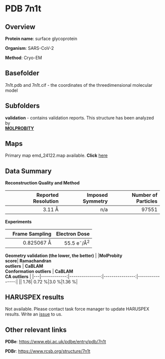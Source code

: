 # PDB 7n1t

## Overview

**Protein name**: surface glycoprotein

**Organism**: SARS-CoV-2

**Method**: Cryo-EM



## Basefolder

7n1t.pdb and 7n1t.cif - the coordinates of the threedimensional molecular model

## Subfolders





**validation** - contains validation reports. This structure has been analyzed by <br>  [**MOLPROBITY**](https://github.com/thorn-lab/coronavirus_structural_task_force/tree/master/pdb/surface_glycoprotein/SARS-CoV-2/7n1t/validation/molprobity)    



## Maps

Primary map emd_24122.map available. **Click** [here](http://ftp.wwpdb.org/pub/emdb/structures/EMD-24122/map/) 

## Data Summary
**Reconstruction Quality and Method**

|   | Reported Resolution | Imposed Symmetry | Number of Particles |
|---|-------------:|----------------:|--------------:|
|   |3.11 Å|n/a|97551|

**Experiments**

|   | Frame Sampling | Electron Dose |
|---|-------------:|----------------:|
|   |0.825067 Å|55.5 e<sup>-</sup>/Å<sup>2</sup>|

**Geometry validation (the lower, the better)**
|   |**MolProbity<br>score**| **Ramachandran<br>outliers** | **CaBLAM<br>Conformation outliers** | **CaBLAM<br>CA outliers** |
|---|-------------:|----------------:|----------------:|----------------:|
||  1.76|  0.72 %|3.0 %|1.36 %|

## HARUSPEX results

Not available. Please contact task force manager to update HARUSPEX results. Write an [issue](https://github.com/thorn-lab/coronavirus_structural_task_force/issues) to us.

## Other relevant links 
**PDBe**:  https://www.ebi.ac.uk/pdbe/entry/pdb/7n1t
 
**PDBr**: https://www.rcsb.org/structure/7n1t 

